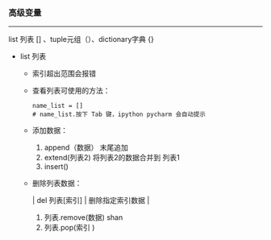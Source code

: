 ### 高级变量

----

list 列表 []  、tuple元组（）、dictionary字典 {}

* list 列表

  * 索引超出范围会报错 

  * 查看列表可使用的方法： 

    ```
    name_list = []
    # name_list.按下 Tab 键，ipython pycharm 会自动提示 
    ```

  * 添加数据：
    1. append（数据） 末尾追加
    2. extend(列表2)   将列表2的数据合并到 列表1
    3. insert()

  * 删除列表数据：

    | del 列表[索引] |          删除指定索引数据 |

    1. 列表.remove(数据)   shan  
    2. 列表.pop(索引 )